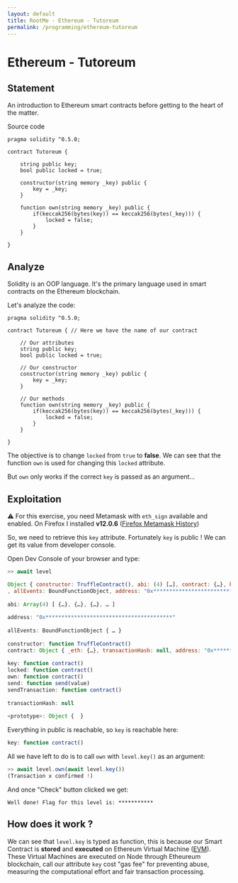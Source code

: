 ```yaml
---
layout: default
title: RootMe - Ethereum - Tutoreum
permalink: /programming/ethereum-tutoreum
---
```


# Ethereum - Tutoreum

## Statement
An introduction to Ethereum smart contracts before getting to the heart of the matter.

Source code
```solidity
pragma solidity ^0.5.0;
    
contract Tutoreum {
    
    string public key;
    bool public locked = true;
    
    constructor(string memory _key) public {
        key = _key;
    }
    
    function own(string memory _key) public {
        if(keccak256(bytes(key)) == keccak256(bytes(_key))) {
            locked = false;
        }
    }
    
}
```

## Analyze
Solidity is an OOP language. It's the primary language used in smart contracts on the Ethereum blockchain.

Let's analyze the code:
```solidity
pragma solidity ^0.5.0;
    
contract Tutoreum { // Here we have the name of our contract
    
    // Our attributes
    string public key;
    bool public locked = true;
    
    // Our constructor
    constructor(string memory _key) public {
        key = _key;
    }
    
    // Our methods
    function own(string memory _key) public {
        if(keccak256(bytes(key)) == keccak256(bytes(_key))) {
            locked = false;
        }
    }
    
}
```
The objective is to change `locked` from `true` to **false**. We can see that the function `own` is used for changing this `locked` attribute.

But `own` only works if the correct `key` is passed as an argument...


## Exploitation
⚠️ For this exercise, you need Metamask with `eth_sign` available and enabled. On Firefox I installed **v12.0.6** ([Firefox Metamask History](https://addons.mozilla.org/en-US/firefox/addon/ether-metamask/versions/))

So, we need to retrieve this `key` attribute. Fortunately `key` is public ! We can get its value from developer console.

Open Dev Console of your browser and type:
```js
>> await level

Object { constructor: TruffleContract(), abi: (4) […], contract: {…}, key: contract(), locked: contract(), own: contract(), sendTransaction: contract(), send: send(value)
, allEvents: BoundFunctionObject, address: "0x****************************************", … }
​
abi: Array(4) [ {…}, {…}, {…}, … ]
​
address: "0x****************************************"
​
allEvents: BoundFunctionObject { … }
​
constructor: function TruffleContract()​
contract: Object { _eth: {…}, transactionHash: null, address: "0x****************************************", … }
​
key: function contract()​
locked: function contract()​
own: function contract()​
send: function send(value)​
sendTransaction: function contract()
​
transactionHash: null
​
<prototype>: Object {  }
```
Everything in public is reachable, so `key` is reachable here:
```js
key: function contract()​
```

All we have left to do is to call `own` with `level.key()` as an argument:
```js
>> await level.own(await level.key())
(Transaction x confirmed !)
```

And once "Check" button clicked we get:

`Well done! Flag for this level is: ***********`

## How does it work ?
We can see that `level.key` is typed as function, this is because our Smart Contract is **stored** and **executed** on Ethereum Virtual Machine ([EVM](https://ethereum.org/en/developers/docs/evm/)). These Virtual Machines are executed on Node through Etheureum blockchain, call our attribute `key` cost "gas fee" for preventing abuse, measuring the computational effort and fair transaction processing.